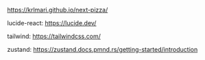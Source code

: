 https://krlmari.github.io/next-pizza/

lucide-react: https://lucide.dev/

tailwind: https://tailwindcss.com/

zustand: https://zustand.docs.pmnd.rs/getting-started/introduction
